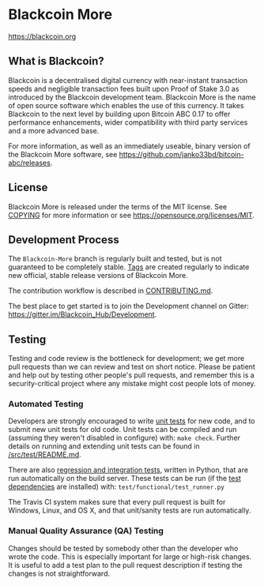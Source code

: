Blackcoin More
=====================================

https://blackcoin.org

What is Blackcoin?
----------------

Blackcoin is a decentralised digital currency with near-instant transaction speeds and
negligible transaction fees built upon Proof of Stake 3.0 as introduced by the Blackcoin development team. Blackcoin More is the name of open source
software which enables the use of this currency. It takes Blackcoin to the next level by building upon Bitcoin ABC 0.17 to offer performance enhancements,
wider compatibility with third party services and a more advanced base.

For more information, as well as an immediately useable, binary version of
the Blackcoin More software, see https://github.com/janko33bd/bitcoin-abc/releases.

License
-------

Blackcoin More is released under the terms of the MIT license. See [COPYING](COPYING) for more
information or see https://opensource.org/licenses/MIT.

Development Process
-------------------

The `Blackcoin-More` branch is regularly built and tested, but is not guaranteed to be
completely stable. [Tags](https://github.com/janko33bd/bitcoin-abc/tags) are created
regularly to indicate new official, stable release versions of Blackcoin More.

The contribution workflow is described in [CONTRIBUTING.md](CONTRIBUTING.md).

The best place to get started is to join the Development channel on Gitter: https://gitter.im/Blackcoin_Hub/Development.

Testing
-------

Testing and code review is the bottleneck for development; we get more pull
requests than we can review and test on short notice. Please be patient and help out by testing
other people's pull requests, and remember this is a security-critical project where any mistake might cost people
lots of money.

### Automated Testing

Developers are strongly encouraged to write [unit tests](src/test/README.md) for new code, and to
submit new unit tests for old code. Unit tests can be compiled and run
(assuming they weren't disabled in configure) with: `make check`. Further details on running
and extending unit tests can be found in [/src/test/README.md](/src/test/README.md).

There are also [regression and integration tests](/test), written
in Python, that are run automatically on the build server.
These tests can be run (if the [test dependencies](/test) are installed) with: `test/functional/test_runner.py`

The Travis CI system makes sure that every pull request is built for Windows, Linux, and OS X, and that unit/sanity tests are run automatically.

### Manual Quality Assurance (QA) Testing

Changes should be tested by somebody other than the developer who wrote the
code. This is especially important for large or high-risk changes. It is useful
to add a test plan to the pull request description if testing the changes is
not straightforward.
